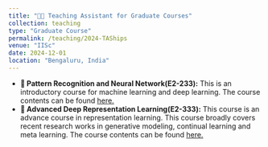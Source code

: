 ```yaml
---
title: "👨‍🏫 Teaching Assistant for Graduate Courses"
collection: teaching
type: "Graduate Course"
permalink: /teaching/2024-TAShips
venue: "IISc"
date: 2024-12-01
location: "Bengaluru, India"
---
```


- **📌 Pattern Recognition and Neural Network(E2-233):** This is an introductory course for machine learning and deep learning. The course contents can be found [here.](https://sites.google.com/view/prathosh/prnn_2024)
- **📌 Advanced Deep Representation Learning(E2-333):** This course is an advance course in representation learning. This course broadly covers recent research works in generative modeling, continual learning and meta learning. The course contents can be found [here.](https://sites.google.com/view/prathosh/adrl-2023-aug)